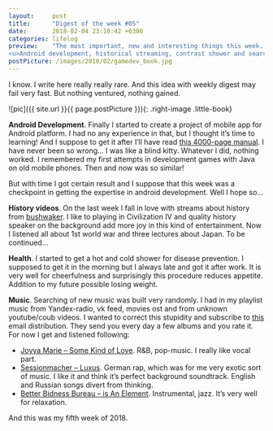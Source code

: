 ```yaml
---
layout:     post
title:      "Digest of the week #05"
date:       2018-02-04 23:10:42 +0300
categories: lifelog
preview:    "The most important, new and interesting things this week. 
<u>Android development, historical streaming, contrast shower and searching of music.</u>"
postPicture: /images/2018/02/gamedev_book.jpg
---
```

<style>.little-book { max-height: 180px; } </style>

I know. I write here really really rare. And this idea with weekly digest may fail very fast. But nothing ventured, nothing gained.

![pic]({{ site.url }}{{ page.postPicture }}){: .right-image .little-book}

**Android Development**. Finally I started to create a project of mobile app for Android platform. I had no any experience in that, but I thought it’s time to learning! And I suppose to get it after I’ll have read [this 4000-page manual](https://www.amazon.com/Busy-Coders-Guide-Android-Development/dp/0981678009). I have never been so wrong… I was like a blind kitty. Whatever I did, nothing worked. I remembered my first attempts in development games with Java on old mobile phones. Then and now was so similar! 

But with time I got certain result and I suppose that this week was a checkpoint in getting the expertise in android development. Well I hope so…

**History videos**. On the last week I fall in love with streams about history from [bushwaker](https://www.youtube.com/user/ButKorn). I like to playing in Civilization IV and quality history speaker on the background add more joy in this kind of entertainment. Now I listened all about 1st world war and three lectures about Japan. To be continued…

**Health**. I started to get a hot and cold shower for disease prevention. I supposed to get it in the morning but I always late and got it after work. It is very well for cheerfulness and surprisingly this procedure reduces appetite. Addition to my future possible losing weight. 

**Music**. Searching of new music was built very randomly. I had in my playlist music from Yandex-radio, vk feed, movies ost and from unknown youtube/coub videos. I wanted to correct this stupidity and subscribe to [this](http://list.rcrdbox.com) email distribution. They send you every day a few albums and you rate it. For now I get and listened following:
- [Joyya Marie – Some Kind of Love](https://joyyamarie.bandcamp.com/album/some-kind-of-love). R&B, pop-music. I really like vocal part. 
- [Sessionmacher – Luxus](https://sessionmacher.bandcamp.com/album/luxus). German rap, which was for me very exotic sort of music. I like it and think it’s perfect background soundtrack. English and Russian songs divert from thinking. 
- [Better Bidness Bureau – is An Element](https://betterbidnessbureau.bandcamp.com/album/is-an-element). Instrumental, jazz. It’s very well for relaxation.

And this was my fifth week of 2018. 

